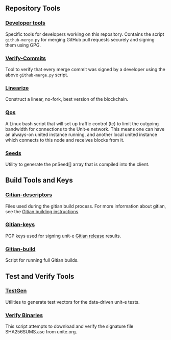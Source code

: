 Repository Tools
---------------------

### [Developer tools](/contrib/devtools) ###
Specific tools for developers working on this repository.
Contains the script `github-merge.py` for merging GitHub pull requests securely and signing them using GPG.

### [Verify-Commits](/contrib/verify-commits) ###
Tool to verify that every merge commit was signed by a developer using the above `github-merge.py` script.

### [Linearize](/contrib/linearize) ###
Construct a linear, no-fork, best version of the blockchain.

### [Qos](/contrib/qos) ###

A Linux bash script that will set up traffic control (tc) to limit the outgoing bandwidth for connections to the Unit-e network. This means one can have an always-on united instance running, and another local united instance which connects to this node and receives blocks from it.

### [Seeds](/contrib/seeds) ###
Utility to generate the pnSeed[] array that is compiled into the client.

Build Tools and Keys
---------------------

### [Gitian-descriptors](/contrib/gitian-descriptors) ###
Files used during the gitian build process. For more information about gitian,
see the [Gitian building instructions](/doc/gitian-building.md).

### [Gitian-keys](/contrib/gitian-keys)
PGP keys used for signing unit-e [Gitian release](/doc/release-process.md) results.

### [Gitian-build](/contrib/gitian-build.py) ###
Script for running full Gitian builds.

Test and Verify Tools
---------------------

### [TestGen](/contrib/testgen) ###
Utilities to generate test vectors for the data-driven unit-e tests.

### [Verify Binaries](/contrib/verifybinaries) ###
This script attempts to download and verify the signature file SHA256SUMS.asc from unite.org.
